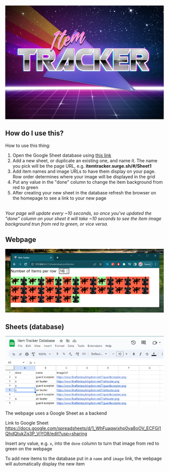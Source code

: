![](./src/assets/banner.jpg)


## How do I use this?

How to use this thing:
<ol>
  <li>Open the Google Sheet database using <a href="https://docs.google.com/spreadsheets/d/1_WhFuaqwixhp0ya8oOV_ECFGj1QhdQtukZq3P_VjYO8/edit?usp=sharing">this link</a></li>
  <li>
    Add a new sheet, or duplicate an existing one, and name it. The name you pick will be the page URL,
    e.g. <strong>itemtracker.surge.sh/#/Sheet1</strong>
  </li>
  <li>
    Add item names and image URLs to have them display on your page. Row order determines where your
    image will be displayed in the grid
  </li>
  <li>Put any value in the "done" column to change the item background from red to green</li>
  <li>
    After creating your new sheet in the database refresh the browser on the homepage to see a link to
    your new page
  </li>
</ol>
<br />
<div className="font-small">
  <i>
    Your page will update every ~10 seconds, so once you've updated the "done" column on your sheet it
    will take ~10 seconds to see the item image background trun from red to green, or vice versa.
  </i>
</div>


## Webpage

![](./src/assets/streamlabs-window-capture.PNG)

## Sheets (database)

![](./src/assets/item-tracker-sheet-database.PNG)

The webpage uses a Google Sheet as a backend

Link to Google Sheet https://docs.google.com/spreadsheets/d/1_WhFuaqwixhp0ya8oOV_ECFGj1QhdQtukZq3P_VjYO8/edit?usp=sharing

Insert any value, e.g. `x`, into the `done` column to turn that image from red to green on the webpage

To add new items to the database put in a `name` and `image` link, the webpage will automatically display the new item
